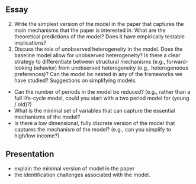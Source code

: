 ## Essay

2. Write the simplest version of the model in the paper that captures the main mechanisms that the paper is interested in. What are the theoretical predictions of the model? Does it have empirically testable implications?
3. Discuss the role of unobserved heterogeneity in the model. Does the baseline model allow for unobserved heterogeneity? Is there a clear strategy to differentiate between structural mechanisms (e.g., forward-looking behavior) from unobserved heterogeneity (e.g., heterogeneous preferences)? Can the model be nested in any of the frameworks we have studied?
Suggestions on simplifying models:
- Can the number of periods in the model be reduced? (e.g., rather than a full life-cycle model, could you start with a two period model for (young / old)?)
- What is the minimal set of variables that can capture the essential mechanisms of the model?
- Is there a low dimensional, fully discrete version of the model that captures the mechanism of the model? (e.g., can you simplify to high/low income?)

## Presentation
- explain the minimal version of model in the paper
- the identification challenges associated with the model.
